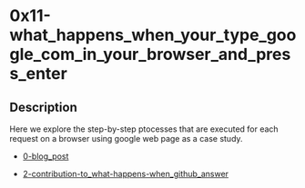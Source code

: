 # 0x11-what_happens_when_your_type_google_com_in_your_browser_and_press_enter

## Description
Here we explore the step-by-step ptocesses that are executed for each request on a browser using google web page as a case study.


- <a href="https://github.com/Montodel/alx-system_engineering-devops/blob/master/0x11-what_happens_when_your_type_google_com_in_your_browser_and_press_enter/0-blog_post">0-blog_post</a>

- <a href="https://github.com/Montodel/alx-system_engineering-devops/blob/master/0x11-what_happens_when_your_type_google_com_in_your_browser_and_press_enter/2-contribution-to_what-happens-when_github_answer"> 2-contribution-to_what-happens-when_github_answer </a>
